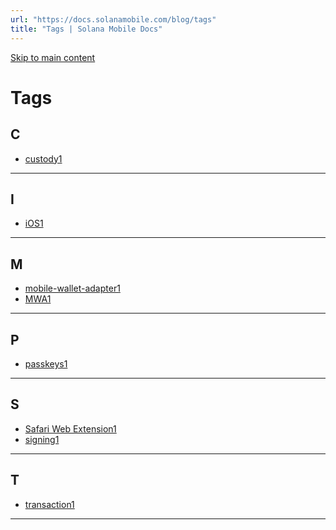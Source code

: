 ```yaml
---
url: "https://docs.solanamobile.com/blog/tags"
title: "Tags | Solana Mobile Docs"
---
```


[Skip to main content](https://docs.solanamobile.com/blog/tags#__docusaurus_skipToContent_fallback)

# Tags

## C [​](https://docs.solanamobile.com/blog/tags\#C "Direct link to C")

- [custody1](https://docs.solanamobile.com/blog/tags/custody)

* * *

## I [​](https://docs.solanamobile.com/blog/tags\#I "Direct link to I")

- [iOS1](https://docs.solanamobile.com/blog/tags/i-os)

* * *

## M [​](https://docs.solanamobile.com/blog/tags\#M "Direct link to M")

- [mobile-wallet-adapter1](https://docs.solanamobile.com/blog/tags/mobile-wallet-adapter)
- [MWA1](https://docs.solanamobile.com/blog/tags/mwa)

* * *

## P [​](https://docs.solanamobile.com/blog/tags\#P "Direct link to P")

- [passkeys1](https://docs.solanamobile.com/blog/tags/passkeys)

* * *

## S [​](https://docs.solanamobile.com/blog/tags\#S "Direct link to S")

- [Safari Web Extension1](https://docs.solanamobile.com/blog/tags/safari-web-extension)
- [signing1](https://docs.solanamobile.com/blog/tags/signing)

* * *

## T [​](https://docs.solanamobile.com/blog/tags\#T "Direct link to T")

- [transaction1](https://docs.solanamobile.com/blog/tags/transaction)

* * *